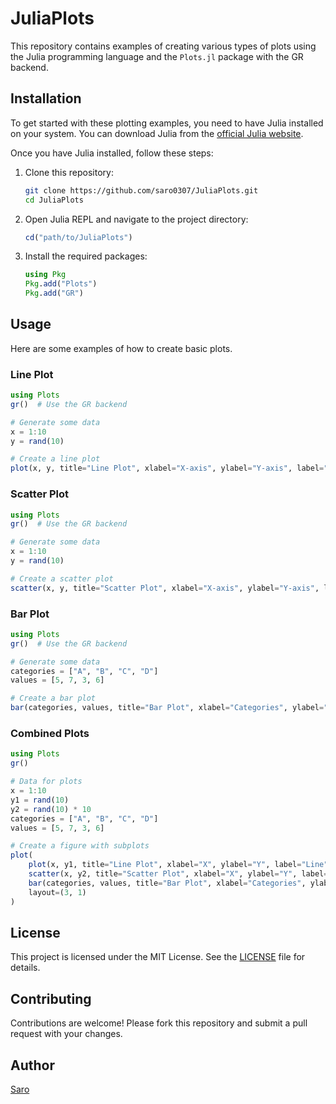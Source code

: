 # JuliaPlots

This repository contains examples of creating various types of plots using the Julia programming language and the `Plots.jl` package with the GR backend.

## Installation

To get started with these plotting examples, you need to have Julia installed on your system. You can download Julia from the [official Julia website](https://julialang.org/downloads/).

Once you have Julia installed, follow these steps:

1. Clone this repository:
    ```sh
    git clone https://github.com/saro0307/JuliaPlots.git
    cd JuliaPlots
    ```

2. Open Julia REPL and navigate to the project directory:
    ```julia
    cd("path/to/JuliaPlots")
    ```

3. Install the required packages:
    ```julia
    using Pkg
    Pkg.add("Plots")
    Pkg.add("GR")
    ```

## Usage

Here are some examples of how to create basic plots.

### Line Plot

```julia
using Plots
gr()  # Use the GR backend

# Generate some data
x = 1:10
y = rand(10)

# Create a line plot
plot(x, y, title="Line Plot", xlabel="X-axis", ylabel="Y-axis", label="Line", lw=2)
```

### Scatter Plot

```julia
using Plots
gr()  # Use the GR backend

# Generate some data
x = 1:10
y = rand(10)

# Create a scatter plot
scatter(x, y, title="Scatter Plot", xlabel="X-axis", ylabel="Y-axis", label="Points", markersize=5)
```

### Bar Plot

```julia
using Plots
gr()  # Use the GR backend

# Generate some data
categories = ["A", "B", "C", "D"]
values = [5, 7, 3, 6]

# Create a bar plot
bar(categories, values, title="Bar Plot", xlabel="Categories", ylabel="Values", label="Bars")
```

### Combined Plots

```julia
using Plots
gr()

# Data for plots
x = 1:10
y1 = rand(10)
y2 = rand(10) * 10
categories = ["A", "B", "C", "D"]
values = [5, 7, 3, 6]

# Create a figure with subplots
plot(
    plot(x, y1, title="Line Plot", xlabel="X", ylabel="Y", label="Line", lw=2),
    scatter(x, y2, title="Scatter Plot", xlabel="X", ylabel="Y", label="Points", markersize=5),
    bar(categories, values, title="Bar Plot", xlabel="Categories", ylabel="Values", label="Bars"),
    layout=(3, 1)
)
```

## License

This project is licensed under the MIT License. See the [LICENSE](LICENSE) file for details.

## Contributing

Contributions are welcome! Please fork this repository and submit a pull request with your changes.

## Author

[Saro](https://github.com/saro0307)
```
